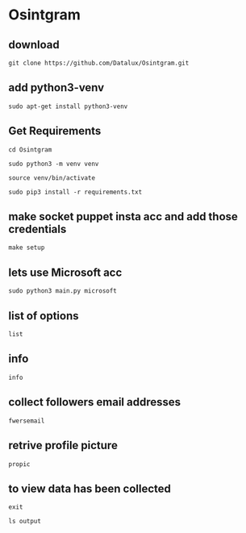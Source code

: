 # Osintgram

## download
`git clone https://github.com/Datalux/Osintgram.git`

## add python3-venv
`sudo apt-get install python3-venv`

## Get Requirements
`cd Osintgram`

`sudo python3 -m venv venv`

`source venv/bin/activate`

`sudo pip3 install -r requirements.txt`

## make socket puppet insta acc and add those credentials
`make setup`

## lets use Microsoft acc
`sudo python3 main.py microsoft`

## list of options
`list`

## info
`info`

## collect followers email addresses
`fwersemail`

## retrive profile picture 
`propic`

## to view data has been collected
`exit`

`ls output`